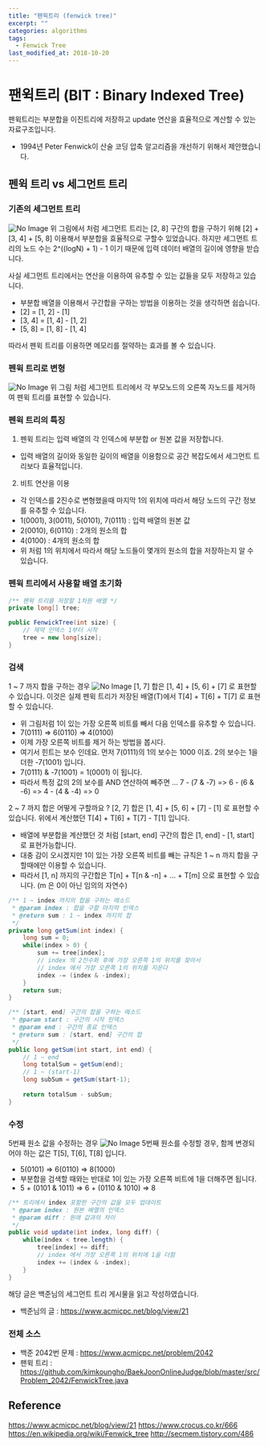 ```yaml
---
title: "팬윅트리 (fenwick tree)"
excerpt: ""
categories: algorithms
tags:
  - Fenwick Tree
last_modified_at: 2018-10-20
---
```



# 팬윅트리 (BIT : Binary Indexed Tree)

팬윅트리는 부분합을 이진트리에 저장하고 update 연산을 효율적으로 계산할 수 있는 자료구조입니다.
- 1994년 Peter Fenwick이 산술 코딩 압축 알고리즘을 개선하기 위해서 제안했습니다.


## 펜윅 트리 vs 세그먼트 트리

### 기존의 세그먼트 트리 
![No Image](/assets/images/posts/20181020/segment_tree.jpeg)
위 그림에서 처럼 세그먼트 트리는 [2, 8] 구간의 합을 구하기 위해 [2] + [3, 4] + [5, 8] 이용해서 부분합을 효율적으로 구할수 있었습니다.
하지만 세그먼트 트리의 노드 수는 2^((logN) + 1) - 1 이기 때문에 입력 데이터 배열의 길이에 영향을 받습니다.

사실 세그먼트 트리에서는 연산을 이용하여 유추할 수 있는 값들을 모두 저장하고 있습니다.
- 부분합 배열을 이용해서 구간합을 구하는 방법을 이용하는 것을 생각하면 쉽습니다. 
- [2] = [1, 2] - [1]
- [3, 4] = [1, 4] - [1, 2]
- [5, 8] = [1, 8] - [1, 4]

따라서 펜윅 트리를 이용하면 메모리를 절약하는 효과를 볼 수 있습니다.


### 펜윅 트리로 변형
![No Image](/assets/images/posts/20181020/fenwick_tree_01.jpeg)
위 그림 처럼 세그먼트 트리에서 각 부모노드의 오른쪽 자노드를 제거하여 펜윅 트리를 표현할 수 있습니다.

### 펜윅 트리의 특징 
1. 펜윅 트리는 입력 배열의 각 인덱스에 부분합 or 원본 값을 저장합니다.
- 입력 배열의 길이와 동일한 길이의 배열을 이용함으로 공간 복잡도에서 세그먼트 트리보다 효율적입니다.
2. 비트 연산을 이용
- 각 인덱스를 2진수로 변형했을때 마지막 1의 위치에 따라서 해당 노드의 구간 정보를 유추할 수 있습니다.
- 1(0001), 3(0011), 5(0101), 7(0111) : 입력 배열의 원본 값
- 2(0010), 6(0110) : 2개의 원소의 합 
- 4(0100) : 4개의 원소의 합
- 위 처럼 1의 위치에서 따라서 해당 노드들이 몇개의 원소의 합을 저장하는지 알 수 있습니다.

### 펜윅 트리에서 사용할 배열 초기화
```java
/** 팬윅 트리를 저장할 1차원 배열 */
private long[] tree;

public FenwickTree(int size) {
    // 제약 인덱스 1부터 시작 
    tree = new long[size];
}
```

### 검색
1 ~ 7 까지 합을 구하는 경우
![No Image](/assets/images/posts/20181020/fenwick_tree_02.jpeg)
[1, 7] 합은 [1, 4] + [5, 6] + [7] 로 표현할 수 있습니다.
이것은 실제 펜윅 트리가 저장된 배열(T)에서 T[4] + T[6] + T[7] 로 표현할 수 있습니다.
- 위 그림처럼 1이 있는 가장 오른쪽 비트를 빼서 다음 인덱스를 유추할 수 있습니다.
- 7(0111) => 6(0110) => 4(0100) 
- 이제 가장 오른쪽 비트를 제거 하는 방법을 봅시다.
- 여기서 힌트는 보수 인데요. 먼저 7(0111)의 1의 보수는 1000 이죠. 2의 보수는 1을 더한 -7(1001) 입니다.
- 7(0111) & -7(1001) = 1(0001) 이 됩니다.
- 따라서 특정 값의 2의 보수를 AND 연산하여 빼주면 ... 7 - (7 & -7) => 6 - (6 & -6) => 4 - (4 & -4) => 0

2 ~ 7 까지 합은 어떻게 구할까요 ?
[2, 7] 합은 [1, 4] + [5, 6] + [7] - [1] 로 표현할 수 있습니다.
위에서 계산했던 T[4] + T[6] + T[7] - T[1] 입니다.
- 배열에 부분합을 계산했던 것 처럼 [start, end] 구간의 합은 [1, end] - [1, start] 로 표현가능합니다.
- 대충 감이 오시겠지만 1이 있는 가장 오른쪽 비트를 빼는 규칙은 1 ~ n 까지 합을 구할때에만 이용할 수 있습니다.
- 따라서 [1, n] 까지의 구간합은 T[n] + T[n & -n] + ... + T[m] 으로 표현할 수 있습니다. (m 은 0이 아닌 임의의 자연수)

```java
/** 1 ~ index 까지의 합을 구하는 메소드
 * @param index : 합을 구할 마지막 인덱스 
 * @return sum : 1 ~ index 까지의 합  
 */
private long getSum(int index) {
    long sum = 0;
    while(index > 0) {
        sum += tree[index];
        // index 의 2진수화 후에 가장 오른쪽 1의 위치를 찾아서
        // index 에서 가장 오른쪽 1의 위치를 지운다 
        index -= (index & -index);
    }
    return sum;
}

/** [start, end] 구간의 합을 구하는 메소드 
 * @param start : 구간의 시작 인덱스 
 * @param end : 구간의 종료 인덱스
 * @return sum : [start, end] 구간의 합  
 */
public long getSum(int start, int end) {
    // 1 ~ end
    long totalSum = getSum(end);
    // 1 ~ (start-1)
    long subSum = getSum(start-1);
    
    return totalSum - subSum;
}
```


### 수정
5번째 원소 값을 수정하는 경우
![No Image](/assets/images/posts/20181020/fenwick_tree_03.jpeg)
5번째 원소를 수정할 경우, 함께 변경되어야 하는 값은 T[5], T[6], T[8] 입니다.
- 5(0101) => 6(0110) => 8(1000) 
- 부분합을 검색할 때와는 반대로 1이 있는 가장 오른쪽 비트에 1을 더해주면 됩니다.
- 5 + (0101 & 1011) => 6 + (0110 & 1010) => 8 

```java
/** 트리에서 index 포함한 구간의 값을 모두 업데이트   
 * @param index : 원본 배열의 인덱스
 * @param diff : 원래 값과의 차이 
 */
public void update(int index, long diff) {
    while(index < tree.length) {
        tree[index] += diff;
        // index 에서 가장 오른쪽 1의 위치에 1을 더함  
        index += (index & -index);
    }
}
```

해당 글은 백준님의 세그먼트 트리 게시물을 읽고 작성하였습니다.
- 백준님의 글 : <https://www.acmicpc.net/blog/view/21>

### 전체 소스
- 백준 2042번 문제 : <https://www.acmicpc.net/problem/2042>
- 팬윅 트리 : <https://github.com/kimkoungho/BaekJoonOnlineJudge/blob/master/src/Problem_2042/FenwickTree.java>


## Reference
<https://www.acmicpc.net/blog/view/21>
<https://www.crocus.co.kr/666>
<https://en.wikipedia.org/wiki/Fenwick_tree>
<http://secmem.tistory.com/486>

